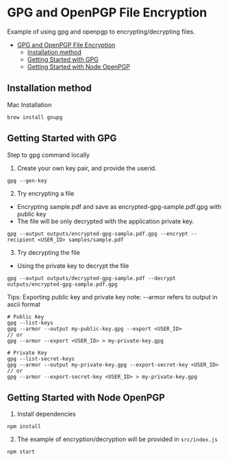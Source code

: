# GPG and OpenPGP File Encryption
Example of using gpg and openpgp to encrypting/decrypting files.

- [GPG and OpenPGP File Encryption](#gpg-and-openpgp-file-encryption)
  - [Installation method](#installation-method)
  - [Getting Started with GPG](#getting-started-with-gpg)
  - [Getting Started with Node OpenPGP](#getting-started-with-node-openpgp)
## Installation method
Mac Installation
```
brew install gnupg
```

## Getting Started with GPG
Step to gpg command locally
1. Create your own key pair, and provide the userid.
```
gpg --gen-key
```
2. Try encrypting a file
- Encrypting sample.pdf and save as encrypted-gpg-sample.pdf.gpg with public key
- The file will be only decrypted with the application private key.
```
gpg --output outputs/encrypted-gpg-sample.pdf.gpg --encrypt --recipient <USER_ID> samples/sample.pdf
```

3. Try decrypting the file
- Using the private key to decrypt the file
```
gpg --output outputs/decrypted-gpg-sample.pdf --decrypt outputs/encrypted-gpg-sample.pdf.gpg
```

Tips:
Exporting public key and private key
note: --armor refers to output in ascii format
```
# Public Key
gpg --list-keys
gpg --armor --output my-public-key.gpg --export <USER_ID>
// or
gpg --armor --export <USER_ID> > my-private-key.gpg 
```

```
# Private Key
gpg --list-secret-keys
gpg --armor --output my-private-key.gpg --export-secret-key <USER_ID>
// or
gpg --armor --export-secret-key <USER_ID> > my-private-key.gpg 
```

## Getting Started with Node OpenPGP
1. Install dependencies
```
npm install
```

2. The example of encryption/decryption will be provided in `src/index.js`
```
npm start
```